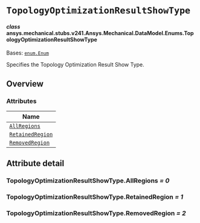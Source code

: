 # `TopologyOptimizationResultShowType`

<a id="ansys.mechanical.stubs.v241.Ansys.Mechanical.DataModel.Enums.TopologyOptimizationResultShowType"></a>

#### *class* ansys.mechanical.stubs.v241.Ansys.Mechanical.DataModel.Enums.TopologyOptimizationResultShowType

Bases: [`enum.Enum`](https://docs.python.org/3/library/enum.html#enum.Enum)

Specifies the Topology Optimization Result Show Type.

<!-- !! processed by numpydoc !! -->

<a id="overview"></a>

## Overview

### Attributes

| Name |
| ------------------------------------------------------------------------ |
| [`AllRegions`](#TopologyOptimizationResultShowType.AllRegions) |
| [`RetainedRegion`](#TopologyOptimizationResultShowType.RetainedRegion) |
| [`RemovedRegion`](#TopologyOptimizationResultShowType.RemovedRegion) |

<a id="attribute-detail"></a>

## Attribute detail

<a id="TopologyOptimizationResultShowType.AllRegions"></a>

### TopologyOptimizationResultShowType.AllRegions *= 0*

<a id="TopologyOptimizationResultShowType.RetainedRegion"></a>

### TopologyOptimizationResultShowType.RetainedRegion *= 1*

<a id="TopologyOptimizationResultShowType.RemovedRegion"></a>

### TopologyOptimizationResultShowType.RemovedRegion *= 2*


